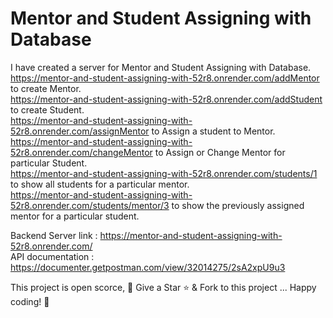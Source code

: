 # Mentor and Student Assigning with Database

I have created a server for Mentor and Student Assigning with Database. \
https://mentor-and-student-assigning-with-52r8.onrender.com/addMentor to create Mentor. \
https://mentor-and-student-assigning-with-52r8.onrender.com/addStudent to create Student. \
https://mentor-and-student-assigning-with-52r8.onrender.com/assignMentor to Assign a student to Mentor. \
https://mentor-and-student-assigning-with-52r8.onrender.com/changeMentor to Assign or Change Mentor for particular Student. \
https://mentor-and-student-assigning-with-52r8.onrender.com/students/1 to show all students for a particular mentor. \
https://mentor-and-student-assigning-with-52r8.onrender.com/students/mentor/3 to show the previously assigned mentor for a particular student. 

Backend Server link : https://mentor-and-student-assigning-with-52r8.onrender.com/ \
API documentation : https://documenter.getpostman.com/view/32014275/2sA2xpU9u3

This project is open scorce, 🚀 Give a Star ⭐️ & Fork to this project ... Happy coding! 🤩

